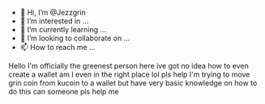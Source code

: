 - 👋 Hi, I’m @Jezzgrin
- 👀 I’m interested in ...
- 🌱 I’m currently learning ...
- 💞️ I’m looking to collaborate on ...
- 📫 How to reach me ...

<!---
Jezzgrin/Jezzgrin is a ✨ special ✨ repository because its `README.md` (this file) appears on your GitHub profile.
You can click the Preview link to take a look at your changes.
--->
Hello I'm officially the greenest person here ive got no idea how to even create a wallet am I even in the right place lol  pls help I'm trying to move grin coin from kucoin to a wallet but have very basic knowledge on how to do this can someone pls help me 
